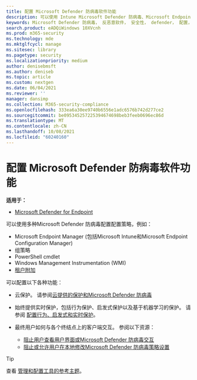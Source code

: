 ```yaml
---
title: 配置 Microsoft Defender 防病毒软件功能
description: 可以使用 Intune Microsoft Defender 防病毒、Microsoft Endpoint Configuration Manager、组策略和 PowerShell 配置这些功能。
keywords: Microsoft Defender 防病毒， 反恶意软件， 安全性， defender， 配置， 配置管理器， Microsoft Endpoint Configuration Manager， SCCM， Intune， MDM， 移动设备管理， GP， 组策略， PowerShell
search.product: eADQiWindows 10XVcnh
ms.prod: m365-security
ms.technology: mde
ms.mktglfcycl: manage
ms.sitesec: library
ms.pagetype: security
ms.localizationpriority: medium
author: denisebmsft
ms.author: deniseb
ms.topic: article
ms.custom: nextgen
ms.date: 06/04/2021
ms.reviewer: ''
manager: dansimp
ms.collection: M365-security-compliance
ms.openlocfilehash: 333ea6a30ee9740b6556e1adc6576b742d277ce2
ms.sourcegitcommit: be095345257225394674698beb3feeb0696ec86d
ms.translationtype: MT
ms.contentlocale: zh-CN
ms.lasthandoff: 10/08/2021
ms.locfileid: "60240160"
---
```

# <a name="configure-microsoft-defender-antivirus-features"></a>配置 Microsoft Defender 防病毒软件功能


**适用于：**

- [Microsoft Defender for Endpoint](/microsoft-365/security/defender-endpoint/)

可以使用多种Microsoft Defender 防病毒配置配置策略，例如：

- Microsoft Endpoint Manager (包括Microsoft Intune和Microsoft Endpoint Configuration Manager) 
- 组策略
- PowerShell cmdlet
- Windows Management Instrumentation (WMI)
- [租户附加](/mem/configmgr/tenant-attach/)

可以配置以下各种功能：

- 云保护。 请参阅[云提供的保护和Microsoft Defender 防病毒](cloud-protection-microsoft-defender-antivirus.md)

- 始终提供实时保护，包括行为保护、启发式保护以及基于机器学习的保护。 请参阅 [配置行为、启发式和实时保护](configure-protection-features-microsoft-defender-antivirus.md)。

- 最终用户如何与各个终结点上的客户端交互。 参阅以下资源：
  - [阻止用户查看用户界面或Microsoft Defender 防病毒交互](prevent-end-user-interaction-microsoft-defender-antivirus.md)
  - [阻止或允许用户在本地修改Microsoft Defender 防病毒策略设置](configure-local-policy-overrides-microsoft-defender-antivirus.md)

> [!TIP]
> 查看 [管理和配置工具的参考主题](configuration-management-reference-microsoft-defender-antivirus.md)。
